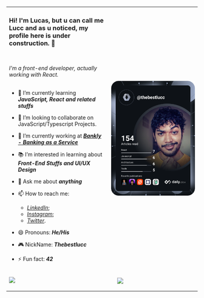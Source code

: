 <table>
<tr>
<td>
<h3>Hi! I'm Lucas, but u can call me Lucc and as u noticed, my profile here is under construction. 🚧</h3>
</br>

<em>I'm a front-end developer, actually working with React.</em>
</br>
</br>

- 🌱 I’m currently learning _**JavaScript, React and related stuffs**_
- 👯 I’m looking to collaborate on JavaScript/Typescript Projects.
- 🔭 I’m currently working at [_**Bankly - Banking as a Service**_](https://www.bankly.com.br/)
- 📚 I’m interested in learning about _**Front-End Stuffs and UI/UX Design**_
- 💬 Ask me about _**anything**_
- 📫 How to reach me: 
  -  [_LinkedIn_](https://www.linkedin.com/in/thebestlucc);
  -  [_Instagram_](https://www.instagram.com/thebestlucc);
  -  [_Twitter_](https://www.twitter.com/thebestlucc).
- 😄 Pronouns: _**He/His**_
- 🎮 NickName: _**Thebestlucc**_
- ⚡ Fun fact: _**42**_

    </td>
    <td>
      <a href="https://app.daily.dev/DailyDevTips"><img src="https://github.com/thebestlucc/thebestlucc/blob/main/devcard.svg" width="400" alt="Thebestlucc's Dev Card"/></a>
    </td>
  </tr>
  <tr>
  <td>
  <picture>
<source 
  srcset="https://github-readme-stats.vercel.app/api?username=thebestlucc&show_icons=true&theme=dracula&count_private=true"
  media="(prefers-color-scheme: dark)"
/>
<source
  srcset="https://github-readme-stats.vercel.app/api?username=thebestlucc&show_icons=true&theme=dracula&count_private=true"
  media="(prefers-color-scheme: light), (prefers-color-scheme: no-preference)"
/>
<img src="https://github-readme-stats.vercel.app/api?username=thebestlucc&show_icons=true&theme=dracula&count_private=true" />
</picture>
</td>
<td>
  <a href="https://spotify-github-profile.vercel.app/api/view?uid=aj3fbp859k3d1tilckf3b4hmj&redirect=true" style="display: flex; justify-content: center; align-items: center; width: 100%">
    <img align="center" src="https://spotify-github-profile.vercel.app/api/view?uid=aj3fbp859k3d1tilckf3b4hmj&cover_image=true&theme=default&show_offline=false&background_color=000000&bar_color=53b14f&bar_color_cover=false" width="190" />
  </a>
</td>
</tr>
</table>
